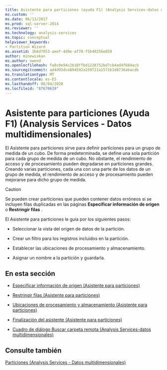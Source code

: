 ```yaml
---
title: Asistente para particiones (ayuda F1) (Analysis Services-datos multidimensionales) | Microsoft Docs
ms.custom: ''
ms.date: 06/13/2017
ms.prod: sql-server-2014
ms.reviewer: ''
ms.technology: analysis-services
ms.topic: conceptual
helpviewer_keywords:
- Partition Wizard
ms.assetid: 3b6d7053-aeef-4d9e-af70-f5b40256e859
author: minewiskan
ms.author: owend
ms.openlocfilehash: fa8c0e94c2b18ffbd1228752bd7cb4ad4f684acb
ms.sourcegitcommit: ad4d92dce894592a259721a1571b1d8736abacdb
ms.translationtype: MT
ms.contentlocale: es-ES
ms.lasthandoff: 08/04/2020
ms.locfileid: "87670639"
---
```

# <a name="partition-wizard-f1-help-analysis-services---multidimensional-data"></a>Asistente para particiones (Ayuda F1) (Analysis Services - Datos multidimensionales)
  El Asistente para particiones sirve para definir particiones para un grupo de medida de un cubo. De forma predeterminada, se define una sola partición para cada grupo de medida de un cubo. No obstante, el rendimiento de acceso y de procesamiento pueden degradarse en particiones grandes. Creando varias particiones, cada una con una parte de los datos de un grupo de medida, el rendimiento de acceso y de procesamiento pueden mejorarse para dicho grupo de medida.  
  
> [!CAUTION]  
>  Se pueden crear particiones que pueden contener datos erróneos si se incluyen filas duplicadas en las páginas **Especificar información de origen** o **Restringir filas** .  
  
 El Asistente para particiones le guía por los siguientes pasos:  
  
-   Seleccionar la vista del origen de datos de la partición.  
  
-   Crear un filtro para los registros incluidos en la partición.  
  
-   Establecer las ubicaciones de procesamiento y almacenamiento.  
  
-   Asignar un nombre a la partición y guardarla.  
  
## <a name="in-this-section"></a>En esta sección  
  
-   [Especificar información de origen &#40;Asistente para particiones&#41;](specify-source-information-partition-wizard.md)  
  
-   [Restringir filas &#40;Asistente para particiones&#41;](restrict-rows-partition-wizard.md)  
  
-   [Ubicaciones de procesamiento y almacenamiento &#40;Asistente para particiones&#41;](processing-and-storage-locations-partition-wizard.md)  
  
-   [Finalización del asistente &#40;Asistente para particiones&#41;](completing-the-wizard-partition-wizard.md)  
  
-   [Cuadro de diálogo Buscar carpeta remota &#40;Analysis Services-datos multidimensionales&#41;](browse-for-remote-folder-dialog-box-analysis-services-multidimensional-data.md)  
  
## <a name="see-also"></a>Consulte también  
 [Particiones &#40;Analysis Services - Datos multidimensionales&#41;](multidimensional-models-olap-logical-cube-objects/partitions-analysis-services-multidimensional-data.md)  
  
  
